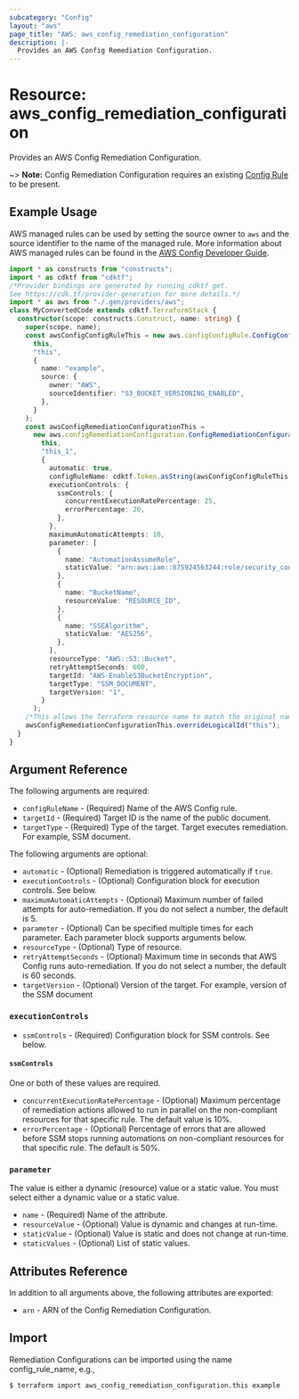 ```yaml
---
subcategory: "Config"
layout: "aws"
page_title: "AWS: aws_config_remediation_configuration"
description: |-
  Provides an AWS Config Remediation Configuration.
---
```


# Resource: aws_config_remediation_configuration

Provides an AWS Config Remediation Configuration.

~> **Note:** Config Remediation Configuration requires an existing [Config Rule](/docs/providers/aws/r/config_config_rule.html) to be present.

## Example Usage

AWS managed rules can be used by setting the source owner to `aws` and the source identifier to the name of the managed rule. More information about AWS managed rules can be found in the [AWS Config Developer Guide](https://docs.aws.amazon.com/config/latest/developerguide/evaluate-config_use-managed-rules.html).

```typescript
import * as constructs from "constructs";
import * as cdktf from "cdktf";
/*Provider bindings are generated by running cdktf get.
See https://cdk.tf/provider-generation for more details.*/
import * as aws from "./.gen/providers/aws";
class MyConvertedCode extends cdktf.TerraformStack {
  constructor(scope: constructs.Construct, name: string) {
    super(scope, name);
    const awsConfigConfigRuleThis = new aws.configConfigRule.ConfigConfigRule(
      this,
      "this",
      {
        name: "example",
        source: {
          owner: "AWS",
          sourceIdentifier: "S3_BUCKET_VERSIONING_ENABLED",
        },
      }
    );
    const awsConfigRemediationConfigurationThis =
      new aws.configRemediationConfiguration.ConfigRemediationConfiguration(
        this,
        "this_1",
        {
          automatic: true,
          configRuleName: cdktf.Token.asString(awsConfigConfigRuleThis.name),
          executionControls: {
            ssmControls: {
              concurrentExecutionRatePercentage: 25,
              errorPercentage: 20,
            },
          },
          maximumAutomaticAttempts: 10,
          parameter: [
            {
              name: "AutomationAssumeRole",
              staticValue: "arn:aws:iam::875924563244:role/security_config",
            },
            {
              name: "BucketName",
              resourceValue: "RESOURCE_ID",
            },
            {
              name: "SSEAlgorithm",
              staticValue: "AES256",
            },
          ],
          resourceType: "AWS::S3::Bucket",
          retryAttemptSeconds: 600,
          targetId: "AWS-EnableS3BucketEncryption",
          targetType: "SSM_DOCUMENT",
          targetVersion: "1",
        }
      );
    /*This allows the Terraform resource name to match the original name. You can remove the call if you don't need them to match.*/
    awsConfigRemediationConfigurationThis.overrideLogicalId("this");
  }
}

```

## Argument Reference

The following arguments are required:

* `configRuleName` - (Required) Name of the AWS Config rule.
* `targetId` - (Required) Target ID is the name of the public document.
* `targetType` - (Required) Type of the target. Target executes remediation. For example, SSM document.

The following arguments are optional:

* `automatic` - (Optional) Remediation is triggered automatically if `true`.
* `executionControls` - (Optional) Configuration block for execution controls. See below.
* `maximumAutomaticAttempts` - (Optional) Maximum number of failed attempts for auto-remediation. If you do not select a number, the default is 5.
* `parameter` - (Optional) Can be specified multiple times for each parameter. Each parameter block supports arguments below.
* `resourceType` - (Optional) Type of resource.
* `retryAttemptSeconds` - (Optional) Maximum time in seconds that AWS Config runs auto-remediation. If you do not select a number, the default is 60 seconds.
* `targetVersion` - (Optional) Version of the target. For example, version of the SSM document

### `executionControls`

* `ssmControls` - (Required) Configuration block for SSM controls. See below.

#### `ssmControls`

One or both of these values are required.

* `concurrentExecutionRatePercentage` - (Optional) Maximum percentage of remediation actions allowed to run in parallel on the non-compliant resources for that specific rule. The default value is 10%.
* `errorPercentage` - (Optional) Percentage of errors that are allowed before SSM stops running automations on non-compliant resources for that specific rule. The default is 50%.

### `parameter`

The value is either a dynamic (resource) value or a static value. You must select either a dynamic value or a static value.

* `name` - (Required) Name of the attribute.
* `resourceValue` - (Optional) Value is dynamic and changes at run-time.
* `staticValue` - (Optional) Value is static and does not change at run-time.
* `staticValues` - (Optional) List of static values.

## Attributes Reference

In addition to all arguments above, the following attributes are exported:

* `arn` - ARN of the Config Remediation Configuration.

## Import

Remediation Configurations can be imported using the name config_rule_name, e.g.,

```
$ terraform import aws_config_remediation_configuration.this example
```

<!-- cache-key: cdktf-0.17.0-pre.15 input-e633f0356fa9936042867074dd2d4b03e687ca4e1349d8770af740511941b9f0 -->